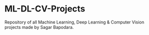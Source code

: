 # ML-DL-CV-Projects
Repository of all Machine Learning, Deep Learning &amp; Computer Vision projects made by Sagar Bapodara.
